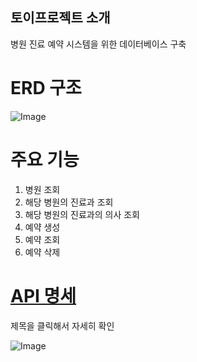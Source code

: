 ## 토이프로젝트 소개
병원 진료 예약 시스템을 위한 데이터베이스 구축

# ERD 구조
![Image](https://github.com/user-attachments/assets/4a886515-e1e2-40c2-a92b-ecd686c22377)

# 주요 기능
1. 병원 조회
2. 해당 병원의 진료과 조회
3. 해당 병원의 진료과의 의사 조회
4. 예약 생성
5. 예약 조회
6. 예약 삭제

# [API 명세](https://www.notion.so/makeus-challenge/200b57f4596b81ee865cfb82a42b115b?v=200b57f4596b816b9b6c000caa484798&source=copy_link)
제목을 클릭해서 자세히 확인

![Image](https://github.com/user-attachments/assets/f744aca3-1c9c-4cf2-8a6b-79813aba4edc)

